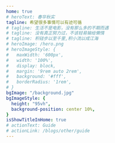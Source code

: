 ```yaml
---
home: true
# heroText: 春华秋实
tagline: 希望很多事情可以有迹可循
# tagline: 生活不是电影，没有那么多的不期而遇
# tagline: 没有真正努力过，不该轻易输给懒惰
# tagline: 积硅步以至千里,积小流以成江海
# heroImage: /hero.png
# heroImageStyle: {
#   maxWidth: '600px',
#   width: '100%',
#   display: block,
#   margin: '9rem auto 2rem',
#   background: '#fff',
#   borderRadius: '1rem',
# }
bgImage: "/background.jpg"
bgImageStyle: { 
  height: "95vh",
  background-position: center 10%,
}
isShowTitleInHome: true
# actionText: Guide
# actionLink: /blogs/other/guide
---
```


<!-- ![85305](https://raw.staticdn.net/dreamChaser-lcc/typora-cloudImages/master/blog/wallpaper/85305.jpg) -->
<!-- ![1207071](https://raw.staticdn.net/dreamChaser-lcc/typora-cloudImages/master/blog/wallpaper/1207071.jpg)
![1030088](https://raw.staticdn.net/dreamChaser-lcc/typora-cloudImages/master/blog/wallpaper/1030088.jpg) -->
<!-- ![911401](https://raw.staticdn.net/dreamChaser-lcc/typora-cloudImages/master/blog/wallpaper/911401.jpg)
![616945](https://raw.staticdn.net/dreamChaser-lcc/typora-cloudImages/master/blog/wallpaper/616945.png)
![95fb03e7565379b2ff6335785600295e43b2dace](https://raw.staticdn.net/dreamChaser-lcc/typora-cloudImages/master/blog/wallpaper/95fb03e7565379b2ff6335785600295e43b2dace.jpg) -->
